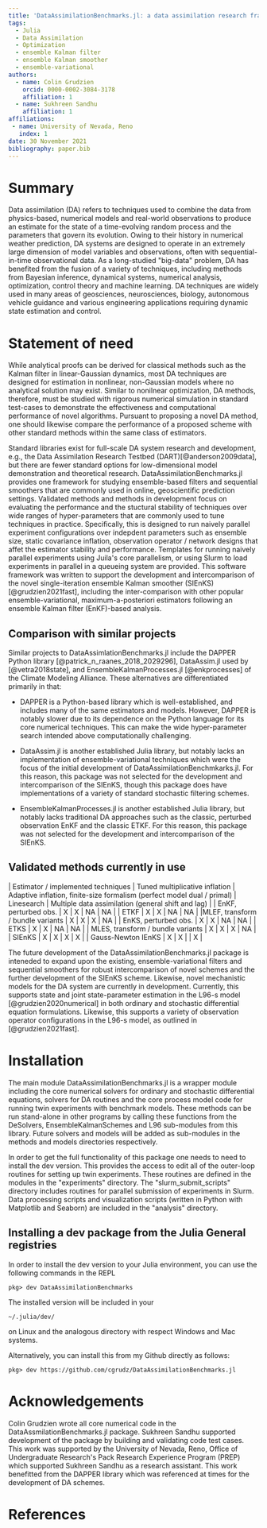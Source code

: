 ```yaml
---
title: 'DataAssimilationBenchmarks.jl: a data assimilation research framework.'
tags:
  - Julia
  - Data Assimilation
  - Optimization
  - ensemble Kalman filter
  - ensemble Kalman smoother
  - ensemble-variational
authors:
  - name: Colin Grudzien
    orcid: 0000-0002-3084-3178
    affiliation: 1 
  - name: Sukhreen Sandhu 
    affiliation: 1
affiliations:
 - name: University of Nevada, Reno
   index: 1
date: 30 November 2021
bibliography: paper.bib
---
```


# Summary

Data assimilation (DA) refers to techniques used to combine the data from physics-based,
numerical models and real-world observations to produce an estimate for the state of a
time-evolving random process and the parameters that govern its evolution. Owing to their
history in numerical weather prediction, DA systems are designed to operate in an extremely
large dimension of model variables and observations, often with sequential-in-time observational
data. As a long-studied "big-data" problem, DA has benefited from the fusion of a variety
of techniques, including methods from Bayesian inference, dynamical systems, numerical analysis,
optimization, control theory and machine learning. DA techniques are widely used in many
areas of geosciences, neurosciences, biology, autonomous vehicle guidance and various
engineering applications requiring dynamic state estimation and control.

# Statement of need

While analytical proofs can be derived for classical methods such as the Kalman filter
in linear-Gaussian dynamics, most DA techniques are designed for estimation in nonlinear,
non-Gaussian models where no analytical solution may exist.  Similar to nonilnear optimization,
DA methods, therefore, must be studied with rigorous numerical simulation in standard test-cases
to demonstrate the effectiveness and computational performance of novel algorithms.  Pursuant
to proposing a novel DA method, one should likewise compare the performance of a proposed scheme
with other standard methods within the same class of estimators.

Standard libraries exist for full-scale DA system research and development, e.g.,
the Data Assimilation Research Testbed (DART)[@anderson2009data], but
there are fewer standard options for low-dimensional model demonstration and theoretical
research.  DataAssimilationBenchmarks.jl provides one framework for studying ensemble-based
filters and sequential smoothers that are commonly used in online, geoscientific prediction
settings.  Validated methods and methods in development focus on evaluating the performance
and the stuctural stability of techniques over wide ranges of hyper-parameters that are
commonly used to tune techniques in practice.  Specifically, this is designed to run naively
parallel experiment configurations over indepdent parameters such as ensemble size, static
covariance inflation, observation operator / network designs that affet the estimator
stability and performance.  Templates for running naively parallel experiments using Juila's
core parallelism, or using Slurm to load experiments in parallel in a queueing system are
provided.  This software framework was written to support the development and intercomparison
of the novel single-iteration ensemble Kalman smoother (SIEnKS) [@grudzien2021fast], including
the inter-comparison with other popular ensemble-variational, maximum-a-posteriori estimators
following an ensemble Kalman filter (EnKF)-based analysis.

## Comparison with similar projects

Similar projects to DataAssimlationBenchmarks.jl include the DAPPER Python library
[@patrick_n_raanes_2018_2029296], DataAssim.jl used by [@vetra2018state], and
EnsembleKalmanProcesses.jl [@enkprocesses] of the Climate Modeling Alliance.  These alternatives
are differentiated primarily in that:

  * DAPPER is a Python-based library which is well-established, and includes many of the same
	estimators and models. However, DAPPER is notably slower due to its dependence on the Python
	language for its core numerical techniques.  This can make the wide hyper-parameter search
	intended above computationally challenging.
	
  * DataAssim.jl is another established Julia library, but notably lacks an implementation
	of ensemble-variational techniques which were the focus of the initial development of
	DataAssimilationBenchmkarks.jl.  For this reason, this package was not selected for the 
	development and intercomparison of the SIEnKS, though this package does have implementations
	of a variety of standard stochastic filtering schemes.
	
  * EnsembleKalmanProcesses.jl is another established Julia library, but notably lacks
	traditional DA approaches such as the classic, perturbed observation EnKF and the classic
	ETKF.  For this reason, this package was not selected for the development and intercomparison
	of the SIEnKS.

## Validated methods currently in use

| Estimator / implemented techniques | Tuned multiplicative inflation | Adaptive inflation, finite-size formalism (perfect model dual / primal) | Linesearch | Multiple data assimilation (general shift and lag) | 
| EnKF, perturbed obs.               | X                              | X                                                                       | NA         | NA                                                 |
| ETKF                               | X                              | X                                                                       | NA         | NA                                                 |
|MLEF, transform / bundle variants   | X                              | X                                                                       | X          | NA                                                 |
| EnKS, perturbed obs.               | X                              | X                                                                       | NA         | NA                                                 |
| ETKS                               | X                              | X                                                                       | NA         | NA                                                 |
| MLES, transform / bundle variants  | X                              | X                                                                       | X          | NA                                                 |
| SIEnKS                             | X                              | X                                                                       | X          | X                                                  |
| Gauss-Newton IEnKS                 | X                              | X                                                                       |            | X                                                  |

The future development of the DataAssimilationBenchmarks.jl package is inteneded to expand upon
the existing, ensemble-variational filters and sequential smoothers for robust intercomparison of
novel schemes and the further development of the SIEnKS scheme.  Likewise, novel mechanistic models
for the DA system are currently in development. Currently, this supports state and joint
state-parameter estimation in the L96-s model [@grudzien2020numerical] in both ordinary
and stochastic differential equation formulations.  Likewise, this supports a variety of observation
operator configurations in the L96-s model, as outlined in [@grudzien2021fast].

# Installation

The main module DataAssimilationBenchmarks.jl is a wrapper module including the core numerical solvers 
for ordinary and stochastic differential equations, solvers for DA routines and the core 
process model code for running twin experiments with benchmark models. These methods can be run 
stand-alone in other programs by calling these functions from the DeSolvers, EnsembleKalmanSchemes and 
L96 sub-modules from this library. Future solvers and models will be added as sub-modules in the methods
and models directories respectively. 

In order to get the full functionality of this package one needs to 
need to install the dev version.  This provides the access to edit all of the outer-loop routines for 
setting up twin experiments. These routines are defined in the modules in the "experiments" directory.
The "slurm_submit_scripts" directory includes routines for parallel submission of experiments in Slurm.
Data processing scripts and visualization scripts (written in Python with Matplotlib and Seaborn) are 
included in the "analysis" directory.

## Installing a dev package from the Julia General registries 

In order to install the dev version to your Julia environment, you can use the following commands in the REPL

```{julia}
pkg> dev DataAssimilationBenchmarks
```

The installed version will be included in your

```
~/.julia/dev/
```
on Linux and the analogous directory with respect Windows and Mac systems.

Alternatively, you can install this from my Github directly as follows:
```{julia}
pkg> dev https://github.com/cgrudz/DataAssimilationBenchmarks.jl
```

# Acknowledgements
Colin Grudzien wrote all core numerical code in the DataAssmilationBenchmarks.jl package.  Sukhreen
Sandhu supported development of the package by building and validating code test cases.  This work
was supported by the University of Nevada, Reno, Office of Undergraduate Research's
Pack Research Experience Program (PREP) which supported Sukhreen Sandhu as a research assistant.
This work benefitted from the DAPPER library which was referenced at times for the development
of DA schemes.

# References
